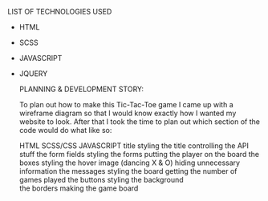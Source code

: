LIST OF TECHNOLOGIES USED
* HTML
* SCSS
* JAVASCRIPT
* JQUERY


  PLANNING & DEVELOPMENT STORY: 
  
  To plan out how to make this Tic-Tac-Toe game I came up with a wireframe diagram so that I would know exactly how I      wanted my website to look. After that I took the time to plan out which section of the code would do what like so:
  
  HTML                      SCSS/CSS                                   JAVASCRIPT
 title                  styling the title                             controlling the API stuff
 the form fields        styling the forms                             putting the player on the board
 the boxes              styling the hover image (dancing X & O)       hiding unnecessary information
 the messages           styling the board                             getting the number of games played
 the buttons            styling the background                        
 the borders            making the game board


